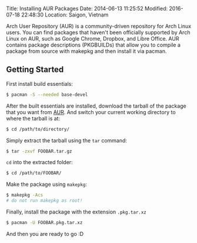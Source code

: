 Title:  Installing AUR Packages
Date:   2014-06-13 11:25:52
Modified: 2016-07-18 22:48:30
Location: Saigon, Vietnam


Arch User Repository (AUR) is a community-driven repository for Arch Linux users. 
You can find packages that haven't been officially supported by Arch Linux on AUR, 
such as Google Chrome, Dropbox, and Libre Office. AUR contains package descriptions 
(PKGBUILDs) that allow you to compile a package from source with makepkg and then 
install it via pacman.

## Getting Started

First install build essentials: 

```sh
$ pacman -S --needed base-devel
```

After the built essentials are installed, download the tarball of the package that 
you want from [AUR][aur]. And switch your current working directory to where the 
tarball is at:

```sh
$ cd /path/to/directory/
```

Simply extract the tarball using the `tar` command:
  
```sh
$ tar -zxvf FOOBAR.tar.gz
```

`cd` into the extracted folder:

```sh 
$ cd /path/to/FOOBAR/
```

Make the package using `makepkg`:


```sh
$ makepkg -Acs
# do not run makepkg as root!
```

Finally, install the package with the extension `.pkg.tar.xz`

```sh
$ pacman -U FOOBAR.pkg.tar.xz
```

And then you are ready to go :D

[aur]: https://aur.archlinux.org/
